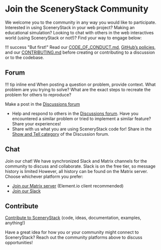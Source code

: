 # Join the SceneryStack Community

We welcome you to the community in any way you would like to participate. Interested in using SceneryStack in your web project? Making an educational simulation? Looking to chat with others in the web interactives world (using SceneryStack or not!)? Find your way to engage below:

!!! success "But first!"
    Read our [CODE\_OF\_CONDUCT.md](../CODE_OF_CONDUCT.md), [GitHub’s policies](https://docs.github.com/en/site-policy/github-terms/github-community-guidelines), and our [CONTRIBUTING.md](../CONTRIBUTING.md) before creating or contributing to a discussion or to the codebase.

## Forum

!!! tip inline end
    When posting a question or problem, provide context. What problem are you trying to solve? What are the exact steps to recreate the problem for others to reproduce?

Make a post in the [Discussions forum](https://github.com/scenerystack/community/discussions/)

- Help and respond to others in the [Discussions forum](https://github.com/orgs/scenerystack/discussions/). Have you encountered a similar problem or tried to implement a similar feature? Share your experiences!
- Share with us what you are using SceneryStack code for! Share in the [Show and Tell category](https://github.com/orgs/scenerystack/discussions/categories/show-and-tell) of the Discussion forum.

## Chat

Join our chat! We have synchronized Slack and Matrix channels for the community to discuss and collaborate. Slack is on the free tier, so message history is limited However, all history can be found on the Matrix server. Choose whichever platform you prefer:

- [Join our Matrix server](https://matrix.to/#/#scenerystack:matrix.org) (Element.io client recommended)
- [Join our Slack](https://join.slack.com/t/scenerystack/shared_invite/zt-22d2r9ruc-GnxYi37iPluFwVkt~LdzGA)

## Contribute

[Contribute to SceneryStack](https://scenerystack.org/community/CONTRIBUTING/) (code, ideas, documentation, examples, anything!)

Have a great idea for how you or your community might connect to SceneryStack? Reach out the community platforms above to discuss opportunities!
